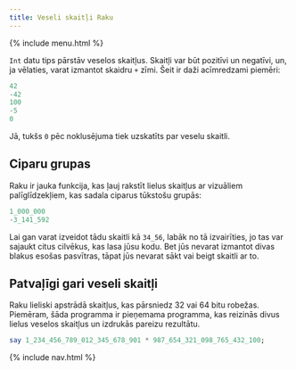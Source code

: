 ```yaml
---
title: Veseli skaitļi Raku
---
```


{% include menu.html %}

`Int` datu tips pārstāv veselos skaitļus. Skaitļi var būt pozitīvi un negatīvi, un, ja vēlaties, varat izmantot skaidru `+` zīmi. Šeit ir daži acīmredzami piemēri:

```raku
42
-42
100
-5
0
```

Jā, tukšs `0` pēc noklusējuma tiek uzskatīts par veselu skaitli.

## Ciparu grupas

Raku ir jauka funkcija, kas ļauj rakstīt lielus skaitļus ar vizuāliem palīglīdzekļiem, kas sadala ciparus tūkstošu grupās:

```raku
1_000_000
-3_141_592
```

Lai gan varat izveidot tādu skaitli kā `34_56`, labāk no tā izvairīties, jo tas var sajaukt citus cilvēkus, kas lasa jūsu kodu. Bet jūs nevarat izmantot divas blakus esošas pasvītras, tāpat jūs nevarat sākt vai beigt skaitli ar to.

## Patvaļīgi gari veseli skaitļi

Raku lieliski apstrādā skaitļus, kas pārsniedz 32 vai 64 bitu robežas. Piemēram, šāda programma ir pieņemama programma, kas reizinās divus lielus veselos skaitļus un izdrukās pareizu rezultātu.

```raku
say 1_234_456_789_012_345_678_901 * 987_654_321_098_765_432_100;
```

{% include nav.html %}